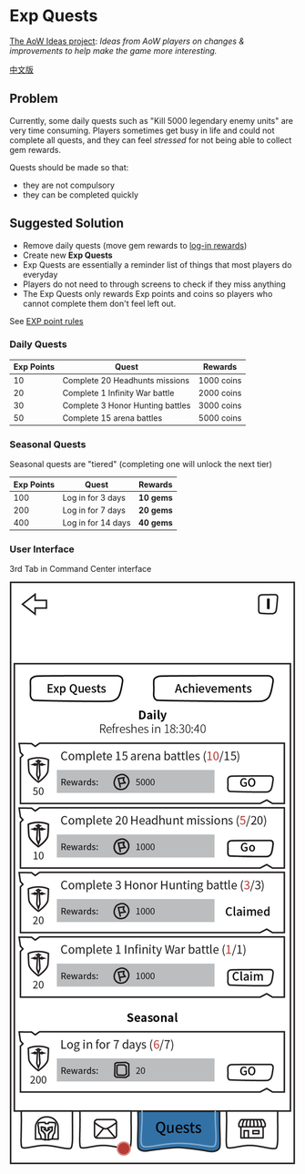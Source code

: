 # Exp Quests

[The AoW Ideas project](https://github.com/nefarious-kitsune/aow.ideas):
*Ideas from AoW players on changes & improvements to help make the game more interesting.*

[中文版](zh.exp-quests)

## Problem

Currently, some daily quests such as "Kill 5000 legendary enemy units" are
very time consuming. Players sometimes get busy in life and could not
complete all quests, and they can feel *stressed* for not being able to collect
gem rewards.

Quests should be made so that:
* they are not compulsory
* they can be completed quickly

## Suggested Solution

* Remove daily quests (move gem rewards to [log-in rewards](../rewards/))
* Create new **Exp Quests**
* Exp Quests are essentially a reminder list of things that most players do everyday
* Players do not need to through screens to check if they miss anything
* The Exp Quests only rewards Exp points and coins so players who cannot complete them don't feel left out.

See [EXP point rules](exp-point-rules)

### Daily Quests

| Exp Points | Quest            | Rewards  |
| ---------- | ----------------- | ---------- |
|  10 | Complete 20 Headhunts missions   | 1000 coins |
|  20 | Complete 1 Infinity War battle   | 2000 coins |
|  30 | Complete 3 Honor Hunting battles | 3000 coins |
|  50 | Complete 15 arena battles        | 5000 coins |

### Seasonal Quests

Seasonal quests are "tiered" (completing one will unlock the next tier)

| Exp Points | Quest            | Rewards  |
| ---------- | ----------------- | ---------- |
|  100 | Log in for 3 days       | **10 gems**    |
|  200 | Log in for 7 days       | **20 gems**    |
|  400 | Log in for 14 days      | **40 gems**    |

### User Interface

3rd Tab in Command Center interface

![Example](../images/ui-command-center-exp-quest.png)